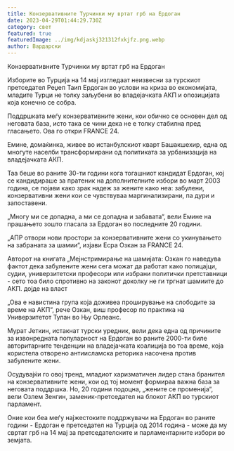 ```yaml
---
title: Конзервативните Турчинки му вртат грб на Ердоган
date: 2023-04-29T01:44:29.730Z
category: свет
featured: true
featuredImage: ../img/kdjaskj321312fxkjfz.png.webp
author: Вардарски
---
```


Конзервативните Турчинки му вртат грб на Ердоган

Изборите во Турција на 14 мај изгледаат неизвесни за турскиот претседател Реџеп Таип Ердоган во услови на криза во економијата, младите Турци не толку заљубени во владејачката АКП и опозицијата која конечно се собра.

Поддршката меѓу конзервативните жени, кои обично се основен дел од неговата база, исто така се чини дека не е толку стабилна пред гласањето. Ова го откри FRANCE 24.

Емине, домаќинка, живее во истанбулскиот кварт Башакшехир, една од многуте населби трансформирани од политиката за урбанизација на владејачката АКП.

Таа беше во раните 30-ти години кога тогашниот кандидат Ердоган, кој се кандидираше за пратеник на дополнителните избори во март 2003 година, се појави како зрак надеж за жените како неа: забулени, конзервативни жени кои се чувствуваа маргинализирани, па дури и запоставени.

„Многу ми се допадна, а ми се допадна и забавата“, вели Емине на прашањето зошто гласала за Ердоган во последните 20 години.

„АПР отвори нови простори за конзервативните жени со укинувањето на забраната за шамии“, изјави Есра Озкан за FRANCE 24.

Авторот на книгата „Мејнстримирање на шамијата: Озкан го наведува фактот дека забулените жени сега можат да работат како полицајци, судии, универзитетски професори или избрани политички претставници - сето тоа било спротивно на законот доколку не ги тргнат шамиите до АКП. дојде на власт

„Ова е навистина група која доживеа проширување на слободите за време на АКП“, рече Озкан, виш професор по практика на Универзитетот Тулан во Њу Орлеанс.

Мурат Јеткин, истакнат турски уредник, вели дека една од причините за извонредната популарност на Ердоган во раните 2000-ти биле авторитарните тенденции на владејачката коалиција во тоа време, која користела отворено антиисламска реторика насочена против забулените жени.

Осудувајќи го овој тренд, младиот харизматичен лидер стана бранител на конзервативните жени, кои од тој момент формираа важна база за неговата поддршка.
Но, 20 години подоцна, „жените се променија“, вели Озлем Зенгин, заменик-претседател на блокот АКП во турскиот парламент.

Оние кои беа меѓу најжестоките поддржувачи на Ердоган во раните години - Ердоган е претседател на Турција од 2014 година - може да му свртат грб на 14 мај за претседателските и парламентарните избори во земјата.
